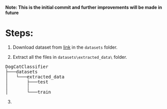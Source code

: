 **Note: This is the initial commit and further improvements will be made in future**


# Steps:

1. Download dataset from [link](https://www.kaggle.com/c/dogs-vs-cats/data) in the `datasets` folder.

2. Extract all the files in `datasets\extracted_data\` folder.

<pre>
DogCatClassifier
├───datasets
│   └───extracted_data
│       ├───test
│       │   
│       └───train
</pre> 
 
3. 

